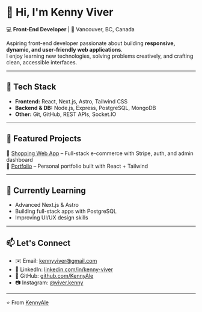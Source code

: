 # 👋 Hi, I'm Kenny Viver  

💻 **Front-End Developer** | 📍 Vancouver, BC, Canada  

Aspiring front-end developer passionate about building **responsive, dynamic, and user-friendly web applications**.  
I enjoy learning new technologies, solving problems creatively, and crafting clean, accessible interfaces.  

---

## 🚀 Tech Stack  
- **Frontend:** React, Next.js, Astro, Tailwind CSS  
- **Backend & DB:** Node.js, Express, PostgreSQL, MongoDB  
- **Other:** Git, GitHub, REST APIs, Socket.IO  

---

## 📂 Featured Projects  
🔹 [Shopping Web App](https://github.com/KennyAle/shopping-web-app) – Full-stack e-commerce with Stripe, auth, and admin dashboard  
🔹 [Portfolio](https://github.com/KennyAle/my-portfolio-challenge) – Personal portfolio built with React + Tailwind  

---

## 🌱 Currently Learning  
- Advanced Next.js & Astro  
- Building full-stack apps with PostgreSQL  
- Improving UI/UX design skills  

---

## 📫 Let's Connect  
- ✉️ Email: [kennyviver@gmail.com](mailto:kennyviver@gmail.com)  
- 💼 LinkedIn: [linkedin.com/in/kenny-viver](https://ca.linkedin.com/kenny.viver)  
- 🐙 GitHub: [github.com/KennyAle](https://github.com/KennyAle)  
- 📷 Instagram: [@viver.kenny](https://www.instagram.com/viver.kenny)  

---

⭐️ From [KennyAle](https://github.com/KennyAle)
